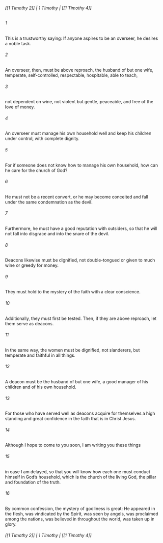 ###### [[1 Timothy 2]] | 1 Timothy | [[1 Timothy 4]]

###### 1
This is a trustworthy saying: If anyone aspires to be an overseer, he desires a noble task.
###### 2
An overseer, then, must be above reproach, the husband of but one wife, temperate, self-controlled, respectable, hospitable, able to teach,
###### 3
not dependent on wine, not violent but gentle, peaceable, and free of the love of money.
###### 4
An overseer must manage his own household well and keep his children under control, with complete dignity.
###### 5
For if someone does not know how to manage his own household, how can he care for the church of God?
###### 6
He must not be a recent convert, or he may become conceited and fall under the same condemnation as the devil.
###### 7
Furthermore, he must have a good reputation with outsiders, so that he will not fall into disgrace and into the snare of the devil.
###### 8
Deacons likewise must be dignified, not double-tongued or given to much wine or greedy for money.
###### 9
They must hold to the mystery of the faith with a clear conscience.
###### 10
Additionally, they must first be tested. Then, if they are above reproach, let them serve as deacons.
###### 11
In the same way, the women must be dignified, not slanderers, but temperate and faithful in all things.
###### 12
A deacon must be the husband of but one wife, a good manager of his children and of his own household.
###### 13
For those who have served well as deacons acquire for themselves a high standing and great confidence in the faith that is in Christ Jesus.
###### 14
Although I hope to come to you soon, I am writing you these things
###### 15
in case I am delayed, so that you will know how each one must conduct himself in God’s household, which is the church of the living God, the pillar and foundation of the truth.
###### 16
By common confession, the mystery of godliness is great: He appeared in the flesh, was vindicated by the Spirit, was seen by angels, was proclaimed among the nations, was believed in throughout the world, was taken up in glory.

###### [[1 Timothy 2]] | 1 Timothy | [[1 Timothy 4]]
